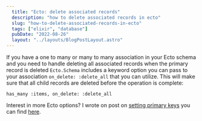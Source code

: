 ```yaml
---
  title: "Ecto: delete associated records"
  description: "how to delete associated records in ecto"
  slug: "how-to-delete-associated-records-in-ecto"
  tags: ["elixir", "database"]
  pubDate: "2022-08-26"
  layout: "../layouts/BlogPostLayout.astro"
---
```


If you have a one to many or many to many association in your Ecto schema and you need to handle deleting all associated records when the primary record is deleted `Ecto.Schema` includes a keyword option you can pass to your association `on_delete: :delete_all` that you can utilize. This will make sure that all child records are deleted before the operation is complete:

```
has_many :items, on_delete: :delete_all
```

Interest in more Ecto options? I wrote on post on [setting primary keys](https://tinytechtuts.com/2022-set-a-primary-key-ecto) you can find [here](https://tinytechtuts.com/2022-set-a-primary-key-ecto).
